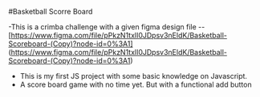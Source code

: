 #Basketball Scorre Board

-This is a crimba challenge with a given figma design file -- [https://www.figma.com/file/pPkzN1txlI0JDpsv3nEldK/Basketball-Scoreboard-(Copy)?node-id=0%3A1] (https://www.figma.com/file/pPkzN1txlI0JDpsv3nEldK/Basketball-Scoreboard-(Copy)?node-id=0%3A1)

- This is my first JS project with some basic knowledge on Javascript.
- A score board game with no time yet. But with a functional add button
